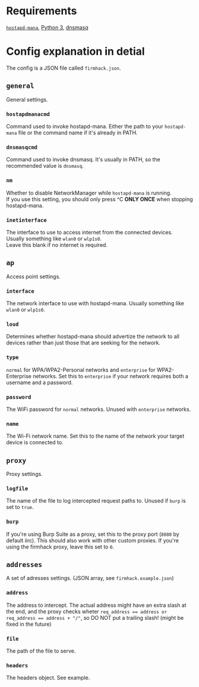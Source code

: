 # Requirements

[`hostapd-mana`](https://github.com/sensepost/hostapd-mana), [Python 3](https://www.python.org/), [dnsmasq](https://wiki.debian.org/dnsmasq)

# Config explanation in detial
The config is a JSON file called `firmhack.json`.
## `general`
General settings.
### `hostapdmanacmd`
Command used to invoke hostapd-mana. Either the path to your `hostapd-mana` file or the command name if it's already in PATH.
### `dnsmasqcmd`
Command used to invoke dnsmasq. It's usually in PATH, so the recommended value is `dnsmasq`.
### `nm`
Whether to disable NetworkManager while `hostapd-mana` is running.\
If you use this setting, you should only press ^C **ONLY ONCE** when stopping hostapd-mana.
### `inetinterface`
The interface to use to access internet from the connected devices.\
Usually something like `wlan0` or `wlp1s0`.\
Leave this blank if no internet is required.
## `ap`
Access point settings.
### `interface`
The network interface to use with hostapd-mana. Usually something like `wlan0` or `wlp1s0`.
### `loud`
Determines whether hostapd-mana should advertize the network to all devices rather than just those that are seeking for the network.
### `type`
`normal` for WPA/WPA2-Personal networks and `enterprise` for WPA2-Enterprise networks. Set this to `enterprise` if your network requires both a username and a password.
### `password`
The WiFi password for `normal` networks. Unused with `enterprise` networks.
### `name`
The Wi-Fi network name. Set this to the name of the network your target device is connected to.
## `proxy`
Proxy settings.
### `logfile`
The name of the file to log intercepted request paths to. Unused if `burp` is set to `true`.
### `burp`
If you're using Burp Suite as a proxy, set this to the proxy port (`8080` by default iirc). This should also work with other custom proxies. If you're using the firmhack proxy, leave this set to `0`.
## `addresses`
A set of adresses settings. (JSON array, see `firmhack.example.json`)
### `address`
The address to intercept. The actual address might have an extra slash at the end, and the proxy checks wheter `req_address == address or req_address == address + "/"`, so DO NOT put a trailing slash! (might be fixed in the future)
### `file`
The path of the file to serve.
### `headers`
The headers object. See example.